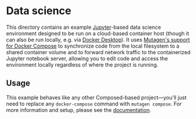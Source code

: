 # Data science

This directory contains an example [Jupyter](https://jupyter.org/)-based data
science environment designed to be run on a cloud-based container host (though
it can also be run locally, e.g. via
[Docker Desktop](https://www.docker.com/products/docker-desktop)). It uses
[Mutagen's support for Docker Compose](https://mutagen.io/documentation/orchestration/compose)
to synchronize code from the local filesystem to a shared container volume and
to forward network traffic to the containerized Jupyter notebook server,
allowing you to edit code and access the environment locally regardless of
where the project is running.


## Usage

This example behaves like any other Composed-based project—you'll just need to
replace any `docker-compose` command with `mutagen compose`. For more
information and setup, please see the
[documentation](https://mutagen.io/documentation/orchestration/compose).
